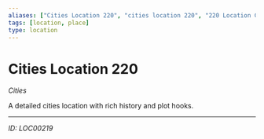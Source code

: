 ```yaml
---
aliases: ["Cities Location 220", "cities location 220", "220 Location Cities"]
tags: [location, place]
type: location
---
```


# Cities Location 220

*Cities*

A detailed cities location with rich history and plot hooks.

---
*ID: LOC00219*
